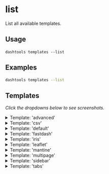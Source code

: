 # list

List all available templates.

## Usage

`dashtools templates --list`

## Examples

```bash
dashtools templates --list
```

## Templates

_Click the dropdowns below to see screenshots._

<details><summary>Template: 'advanced'</summary>

_To use this template, type: `dashtools init MyFuturisticApp advanced`_

Advanced multi-page template. Includes examples of ClientsideCallbacks, multi-page routing, external stylesheets, header, footer, and 404 page.
![](img/advanced_theme.png)

</details>

<details><summary>Template: 'csv'</summary>

_To use this template, type: `dashtools init MyCSVLoaderApp csv`_

Example of CSV file loading. Includes the default CSV load example from Plotly.
![](img/csv_template.png)

</details>

<details><summary>Template: 'default'</summary>

_To use this template, type: `dashtools init MyAmazingApp default`_

Basic Dash template. See [Dash Docs](https://dash.plotly.com/layout)
![](img/default_theme.png)

</details>

<details><summary>Template: 'fastdash'</summary>

_To use this template, type: `dashtools init StellarDashApp fastdash`_

Fast Dash template. See [Fast Dash Docs](https://fastdash.app/)
![](img/fastdash_template.png)

</details>

<details><summary>Template: 'iris'</summary>

_To use this template, type: `dashtools init MyFantasticApp iris`_

Iris theme. See [Faculty.ai Example](https://dash-bootstrap-components.opensource.faculty.ai/examples/iris/)
![](img/iris_theme.png)

</details>

<details><summary>Template: 'leaflet'</summary>

_To use this template, type: `dashtools init BestMapApp leaflet`_

Dash leaflet plugin. See [Dash Leaflet](https://github.com/thedirtyfew/dash-leaflet)
![](img/leaflet.png)

</details>

<details><summary>Template: 'mantine'</summary>

_To use this template, type: `dashtools init MyGreatApp mantine`_

Basic mantine template. See [Dash Mantine](https://www.dash-mantine-components.com/)
![](img/mantine_theme.png)

</details>

<details><summary>Template: 'multipage'</summary>

_To use this template, type: `dashtools init MyPristineApp multipage`_

Multipage theme. See more example [Multipage Apps](https://github.com/AnnMarieW/dash-multi-page-app-demos)
![](img/multipage_template.png)

</details>

<details><summary>Template: 'sidebar'</summary>

_To use this template, type: `dashtools init MySnazzyApp sidebar`_

Sidebar theme. See [Faculty.ai Example](https://dash-bootstrap-components.opensource.faculty.ai/examples/simple-sidebar/)
![](img/sidebar_theme.png)

</details>

<details><summary>Template: 'tabs'</summary>

_To use this template, type: `dashtools init MyBeautifulApp tabs`_

Tabs theme with dynamically generated content. See [Faculty.ai Example](https://dash-bootstrap-components.opensource.faculty.ai/examples/graphs-in-tabs/)
![](img/tabs_theme.png)

</details>
